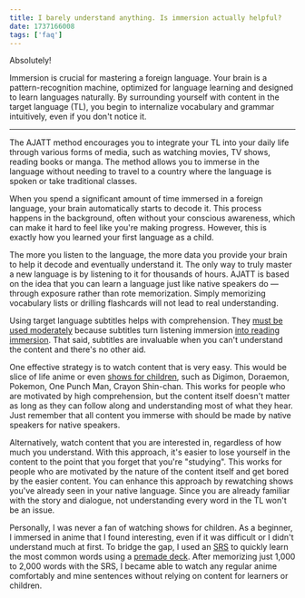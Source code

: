 ```yaml
---
title: I barely understand anything. Is immersion actually helpful?
date: 1737166008
tags: ['faq']
---
```


Absolutely!

Immersion is crucial for mastering a foreign language.
Your brain is a pattern-recognition machine,
optimized for language learning
and designed to learn languages naturally.
By surrounding yourself with content in the target language (TL),
you begin to internalize vocabulary and grammar intuitively,
even if you don't notice it.

****

The AJATT method encourages you to integrate your TL into your daily life
through various forms of media,
such as watching movies, TV shows, reading books or manga.
The method allows you to immerse in the language
without needing to travel to a country where the language is spoken
or take traditional classes.

When you spend a significant amount of time immersed in a foreign language,
your brain automatically starts to decode it.
This process happens in the background,
often without your conscious awareness,
which can make it hard to feel like you're making progress.
However,
this is exactly how you learned your first language as a child.

The more you listen to the language,
the more data you provide your brain
to help it decode and eventually understand it.
The only way to truly master a new language is by listening to it for thousands of hours.
AJATT is based on the idea that you can learn a language just like native speakers do
&mdash; through exposure rather than rote memorization.
Simply memorizing vocabulary lists or drilling flashcards
will not lead to real understanding.

Using target language subtitles helps with comprehension.
They [must be used moderately](is-it-harmful-to-always-have-tl-subtitles-on.html)
because subtitles turn listening immersion
[into reading immersion](is-watching-anime-with-jp-subtitles-considered-as-reading.html).
That said,
subtitles are invaluable when you can't understand the content
and there's no other aid.

One effective strategy is to watch content that is very easy.
This would be slice of life anime
or even [shows for children](https://myanimelist.net/anime/genre/15/Kids),
such as Digimon, Doraemon, Pokemon, One Punch Man, Crayon Shin-chan.
This works for people who are motivated by high comprehension,
but the content itself doesn't matter
as long as they can follow along and understanding most of what they hear.
Just remember that all content you immerse with should be made
by native speakers for native speakers.

Alternatively,
watch content that you are interested in,
regardless of how much you understand.
With this approach,
it's easier to lose yourself in the content to the point that
you forget that you're "studying".
This works for people who are motivated by the nature of the content itself
and get bored by the easier content.
You can enhance this approach
by rewatching shows you've already seen in your native language.
Since you are already familiar with the story and dialogue,
not understanding every word in the TL won't be an issue.

Personally,
I was never a fan of watching shows for children.
As a beginner,
I immersed in anime that I found interesting,
even if it was difficult or I didn't understand much at first.
To bridge the gap,
I used an [SRS](spaced-repetition.html)
to quickly learn the most common words using a [premade deck](jp1k-anki-deck.html).
After memorizing just 1,000 to 2,000 words with the SRS,
I became able to watch any regular anime comfortably and mine sentences
without relying on content for learners or children.
